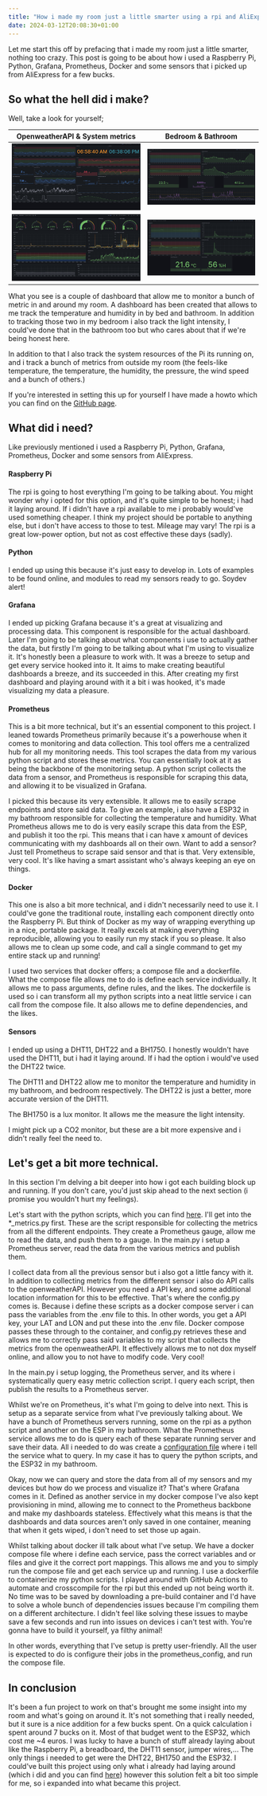```yaml
---
title: "How i made my room just a little smarter using a rpi and AliExpress"
date: 2024-03-12T20:08:30+01:00
---
```


Let me start this off by prefacing that i made my room just a little smarter, nothing too crazy. This post is going to be about how i used a Raspberry Pi, Python, Grafana, Prometheus, Docker and some sensors that i picked up from AliExpress for a few bucks.

## So what the hell did i make?
Well, take a look for yourself;

|OpenweatherAPI & System metrics|Bedroom & Bathroom|
|---|---|
| ![Dashboard 1](/img/2024-03-12_rpimonitor/db1.png) | ![Dashboard 2](/img/2024-03-12_rpimonitor/db2.png) |
| ![Dashboard 4](/img/2024-03-12_rpimonitor/db4.png) | ![Dashboard 3](/img/2024-03-12_rpimonitor/db3.png) |

What you see is a couple of dashboard that allow me to monitor a bunch of metric in and around my room. A dashboard has been created that allows to me track the temperature and humidity in by bed and bathroom. In addition to tracking those two in my bedroom i also track the light intensity, I could've done that in the bathroom too but who cares about that if we're being honest here.

In addition to that I also track the system resources of the Pi its running on, and i track a bunch of metrics from outside my room (the feels-like temperature, the temperature, the humidity, the pressure, the wind speed and a bunch of others.)

If you're interested in setting this up for yourself I have made a howto which you can find on the [GitHub page](https://github.com/axelvanherle/raspi-room-monitor).

## What did i need?

Like previously mentioned i used a Raspberry Pi, Python, Grafana, Prometheus, Docker and some sensors from AliExpress.

#### Raspberry Pi
The rpi is going to host everything I'm going to be talking about. You might wonder why i opted for this option, and it's quite simple to be honest; i had it laying around. If i didn't have a rpi available to me i probably would've used something cheaper. I think my project should be portable to anything else, but i don't have access to those to test. Mileage may vary! The rpi is a great low-power option, but not as cost effective these days (sadly).

#### Python
I ended up using this because it's just easy to develop in. Lots of examples to be found online, and modules to read my sensors ready to go. Soydev alert!

#### Grafana
I ended up picking Grafana because it's a great at visualizing and processing data. This component is responsible for the actual dashboard. Later I'm going to be talking about what components i use to actually gather the data, but firstly I'm going to be talking about what I'm using to visualize it. It's honestly been a pleasure to work with. It was a breeze to setup and get every service hooked into it. It aims to make creating beautiful dashboards a breeze, and its succeeded in this. After creating my first dashboard and playing around with it a bit i was hooked, it's made visualizing my data a pleasure.

#### Prometheus
This is a bit more technical, but it's an essential component to this project. I leaned towards Prometheus primarily because it's a powerhouse when it comes to monitoring and data collection. This tool offers me a centralized hub for all my monitoring needs. This tool scrapes the data from my various python script and stores these metrics. You can essentially look at it as being the backbone of the monitoring setup. A python script collects the data from a sensor, and Prometheus is responsible for scraping this data, and allowing it to be visualized in Grafana.

I picked this because its very extensible. It allows me to easily scrape endpoints and store said data. To give an example, i also have a ESP32 in my bathroom responsible for collecting the temperature and humidity. What Prometheus allows me to do is very easily scrape this data from the ESP, and publish it too the rpi. This means that i can have x amount of devices communicating with my dashboards all on their own. Want to add a sensor? Just tell Prometheus to scrape said sensor and that is that. Very extensible, very cool. It's like having a smart assistant who's always keeping an eye on things.

#### Docker
This one is also a bit more technical, and i didn't necessarily need to use it. I could've gone the traditional route, installing each component directly onto the Raspberry Pi. But think of Docker as my way of wrapping everything up in a nice, portable package. It really excels at making everything reproducible, allowing you to easily run my stack if you so please. It also allows me to clean up some code, and call a single command to get my entire stack up and running!

I used two services that docker offers; a compose file and a dockerfile. What the compose file allows me to do is define each service individually. It allows me to pass arguments, define rules, and the likes. The dockerfile is used so i can transform all my python scripts into a neat little service i can call from the compose file. It also allows me to define dependencies, and the likes.

#### Sensors
I ended up using a DHT11, DHT22 and a BH1750. I honestly wouldn't have used the DHT11, but i had it laying around. If i had the option i would've used the DHT22 twice.

The DHT11 and DHT22 allow me to monitor the temperature and humidity in my bathroom, and bedroom respectively. The DHT22 is just a better, more accurate version of the DHT11.

The BH1750 is a lux monitor. It allows me the measure the light intensity.

I might pick up a CO2 monitor, but these are a bit more expensive and i didn't really feel the need to.

## Let's get a bit more technical.
In this section I'm delving a bit deeper into how i got each building block up and running. If you don't care, you'd just skip ahead to the next section (i promise you wouldn't hurt my feelings).

Let's start with the python scripts, which you can find [here](https://github.com/axelvanherle/raspi-room-monitor/tree/main/src). I'll get into the *_metrics.py first. These are the script responsible for collecting the metrics from all the different endpoints. They create a Prometheus gauge, allow me to read the data, and push them to a gauge. In the main.py i setup a Prometheus server, read the data from the various metrics and publish them.

I collect data from all the previous sensor but i also got a little fancy with it. In addition to collecting metrics from the different sensor i also do API calls to the openweatherAPI. However you need a API key, and some additional location information for this to be effective. That's where the config.py comes is. Because i define these scripts as a docker compose server i can pass the variables from the .env file to this. In other words, you get a API key, your LAT and LON and put these into the .env file. Docker compose passes these through to the container, and config.py retrieves these and allows me to correctly pass said variables to my script that collects the metrics from the openweatherAPI. It effectively allows me to not dox myself online, and allow you to not have to modify code. Very cool!

In the main.py i setup logging, the Prometheus server, and its where i systematically query easy metric collection script. I query each script, then publish the results to a Prometheus server.

Whilst we're on Prometheus, it's what I'm going to delve into next. This is setup as a separate service from what I've previously talking about. We have a bunch of Prometheus servers running, some on the rpi as a python script and another on the ESP in my bathroom. What the Prometheus service allows me to do is query each of these separate running server and save their data. All i needed to do was create a [configuration file](https://github.com/axelvanherle/raspi-room-monitor/blob/main/prometheus_config.yml) where i tell the service what to query. In my case it has to query the python scripts, and the ESP32 in my bathroom.

Okay, now we can query and store the data from all of my sensors and my devices but how do we process and visualize it? That's where Grafana comes in it. Defined as another service in my docker compose I've also kept provisioning in mind, allowing me to connect to the Prometheus backbone and make my dashboards stateless. Effectively what this means is that the dashboards and data sources aren't only saved in one container, meaning that when it gets wiped, i don't need to set those up again.

Whilst talking about docker ill talk about what I've setup. We have a docker compose file where i define each service, pass the correct variables and or files and give it the correct port mappings. This allows me and you to simply run the compose file and get each service up and running. I use a dockerfile to containerize my python scripts. I played around with GitHub Actions to automate and crosscompile for the rpi but this ended up not being worth it. No time was to be saved by downloading a pre-build container and I'd have to solve a whole bunch of dependencies issues because I'm compiling them on a different architecture. I didn't feel like solving these issues to maybe save a few seconds and run into issues on devices i can't test with. You're gonna have to build it yourself, ya filthy animal!

In other words, everything that I've setup is pretty user-friendly. All the user is expected to do is configure their jobs in the prometheus_config, and run the compose file.

## In conclusion

It's been a fun project to work on that's brought me some insight into my room and what's going on around it. It's not something that i really needed, but it sure is a nice addition for a few bucks spent. On a quick calculation i spent around 7 bucks on it. Most of that budget went to the ESP32, which cost me ~4 euros. I was lucky to have a bunch of stuff already laying about like the Raspberry Pi, a breadboard, the DHT11 sensor, jumper wires,... The only things i needed to get were the DHT22, BH1750 and the ESP32. I could've built this project using only what i already had laying around (which i did and you can find [here](https://github.com/axelvanherle/raspi-dht11-monitor)) however this solution felt a bit too simple for me, so i expanded into what became this project.
